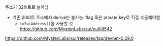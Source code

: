 주소가 32비트로 늘어남
- 기존 20비트 주소에서 derive는 불가능. flag 혹은 private key로 직접 추출해야함
    - `toSuiAddress()`를 사용할 것
https://github.com/MystenLabs/sui/pull/8542


https://github.com/MystenLabs/sui/releases/tag/devnet-0.29.0